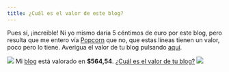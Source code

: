 ```yaml
---
title: ¿Cuál es el valor de este blog?
---
```

Pues sí, ¡increible! Ni yo mismo daría 5 céntimos de euro por este blog, pero resulta que me entero vía [Popcorn](http://popcorn.euniceproductions.com/archives/2005/10/26/how-much-is-my-blog-worth/) que no, que estas líneas tienen un valor, poco pero lo tiene. Averigua el valor de tu blog pulsando [aquí](http://www.business-opportunities.biz/projects/how-much-is-your-blog-worth/).  


![](https://web.archive.org/web/20060206020237im_/http://static.flickr.com/23/25822676_789bf55448_t.jpg) Mi [blog](http://www.studio4net.com/alex) está valorado en **$564,54**. [¿Cuál es el valor de tu blog?](http://www.business-opportunities.biz/projects/how-much-is-your-blog-worth/) [![](https://web.archive.org/web/20060206020237im_/http://technorati.com/pix/tech-logo-embed.gif)](http://www.technorati.com/)